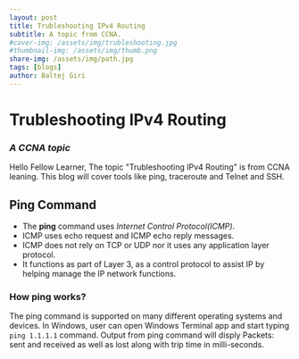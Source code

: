 ```yaml
---
layout: post
title: Trubleshooting IPv4 Routing
subtitle: A topic from CCNA.
#cover-img: /assets/img/trubleshooting.jpg
#thumbnail-img: /assets/img/thumb.png
share-img: /assets/img/path.jpg
tags: [blogs]
author: Baltej Giri
---
```

# Trubleshooting IPv4 Routing

### _A CCNA topic_
Hello Fellow Learner, The topic "Trubleshooting IPv4 Routing" is from CCNA leaning. This blog will cover tools like ping, traceroute and Telnet and SSH.

## Ping Command
- The **ping** command uses _Internet Control Protocol(ICMP)_.
- ICMP uses echo request and ICMP echo reply messages.
- ICMP does not rely on TCP or UDP nor it uses any application layer protocol.
- It functions as part of Layer 3, as a control protocol to assist IP by helping manage the IP network functions.
  
### How ping works?
The ping command is supported on many different operating systems and devices. In Windows, user can open Windows Terminal app and start typing ```ping 1.1.1.1``` command. Output from ping command will disply Packets: sent and received as well as lost along with trip time in milli-seconds.
